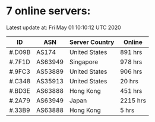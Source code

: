 # 7 online servers:

Latest update at: Fri May 01 10:10:12 UTC 2020

| ID | ASN | Server Country | Online |
| -- | --- | -------------- | ------ |
| #.D09B | AS174 | United States | 891 hrs |
| #.7F1D | AS63949 | Singapore | 978 hrs |
| #.9FC3 | AS53889 | United States | 906 hrs |
| #.C348 | AS35913 | United States | 20 hrs |
| #.BD3E | AS63888 | Hong Kong | 451 hrs |
| #.2A79 | AS63949 | Japan | 2215 hrs |
| #.33B9 | AS63888 | Hong Kong | 5 hrs |

